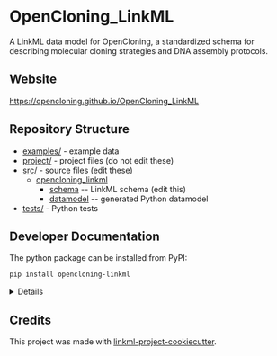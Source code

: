 # OpenCloning_LinkML

A LinkML data model for OpenCloning, a standardized schema for describing molecular cloning strategies and DNA assembly protocols.

## Website

https://opencloning.github.io/OpenCloning_LinkML

## Repository Structure

* [examples/](examples/) - example data
* [project/](project/) - project files (do not edit these)
* [src/](src/) - source files (edit these)
  * [opencloning_linkml](src/opencloning_linkml)
    * [schema](src/opencloning_linkml/schema) -- LinkML schema
      (edit this)
    * [datamodel](src/opencloning_linkml/datamodel) -- generated
      Python datamodel
* [tests/](tests/) - Python tests

## Developer Documentation

The python package can be installed from PyPI:

```bash
pip install opencloning-linkml
```

<details>
Use the `make` command to generate project artefacts:

* `make all`: make everything
* `make deploy`: deploys site
</details>

## Credits

This project was made with
[linkml-project-cookiecutter](https://github.com/linkml/linkml-project-cookiecutter).
